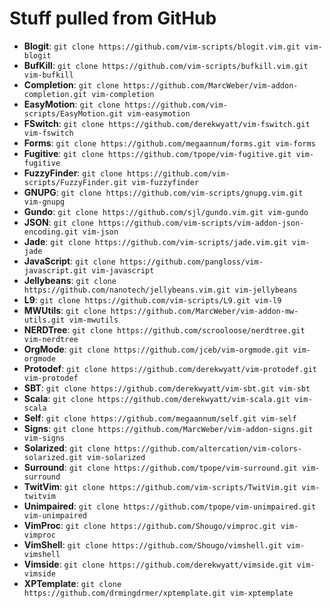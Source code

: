 # Stuff pulled from GitHub

* **Blogit**:       `git clone https://github.com/vim-scripts/blogit.vim.git vim-blogit`
* **BufKill**:      `git clone https://github.com/vim-scripts/bufkill.vim.git vim-bufkill`
* **Completion**:   `git clone https://github.com/MarcWeber/vim-addon-completion.git vim-completion`
* **EasyMotion**:   `git clone https://github.com/vim-scripts/EasyMotion.git vim-easymotion`
* **FSwitch**:      `git clone https://github.com/derekwyatt/vim-fswitch.git vim-fswitch`
* **Forms**:        `git clone https://github.com/megaannum/forms.git vim-forms`
* **Fugitive**:     `git clone https://github.com/tpope/vim-fugitive.git vim-fugitive`
* **FuzzyFinder**:  `git clone https://github.com/vim-scripts/FuzzyFinder.git vim-fuzzyfinder`
* **GNUPG**:        `git clone https://github.com/vim-scripts/gnupg.vim.git vim-gnupg`
* **Gundo**:        `git clone https://github.com/sjl/gundo.vim.git vim-gundo`
* **JSON**:         `git clone https://github.com/vim-scripts/vim-addon-json-encoding.git vim-json`
* **Jade**:         `git clone https://github.com/vim-scripts/jade.vim.git vim-jade`
* **JavaScript**:   `git clone https://github.com/pangloss/vim-javascript.git vim-javascript`
* **Jellybeans**:   `git clone https://github.com/nanotech/jellybeans.vim.git vim-jellybeans`
* **L9**:           `git clone https://github.com/vim-scripts/L9.git vim-l9`
* **MWUtils**:      `git clone https://github.com/MarcWeber/vim-addon-mw-utils.git vim-mwutils`
* **NERDTree**:     `git clone https://github.com/scrooloose/nerdtree.git vim-nerdtree`
* **OrgMode**:      `git clone https://github.com/jceb/vim-orgmode.git vim-orgmode`
* **Protodef**:     `git clone https://github.com/derekwyatt/vim-protodef.git vim-protodef`
* **SBT**:          `git clone https://github.com/derekwyatt/vim-sbt.git vim-sbt`
* **Scala**:        `git clone https://github.com/derekwyatt/vim-scala.git vim-scala`
* **Self**:         `git clone https://github.com/megaannum/self.git vim-self`
* **Signs**:        `git clone https://github.com/MarcWeber/vim-addon-signs.git vim-signs`
* **Solarized**:    `git clone https://github.com/altercation/vim-colors-solarized.git vim-solarized`
* **Surround**:     `git clone https://github.com/tpope/vim-surround.git vim-surround`
* **TwitVim**:      `git clone https://github.com/vim-scripts/TwitVim.git vim-twitvim`
* **Unimpaired**:   `git clone https://github.com/tpope/vim-unimpaired.git vim-unimpaired`
* **VimProc**:      `git clone https://github.com/Shougo/vimproc.git vim-vimproc`
* **VimShell**:     `git clone https://github.com/Shougo/vimshell.git vim-vimshell`
* **Vimside**:      `git clone https://github.com/derekwyatt/vimside.git vim-vimside`
* **XPTemplate**:   `git clone https://github.com/drmingdrmer/xptemplate.git vim-xptemplate`
